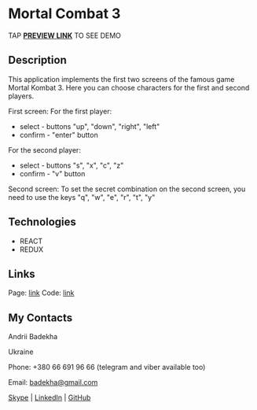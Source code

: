 # Mortal Combat 3
TAP **[PREVIEW LINK](https://andriifront.github.io/mortal-combat/)** TO SEE DEMO

## Description

This application implements the first two screens of the famous game Mortal Kombat 3. Here you can choose characters for the first and second players.

First screen:
  For the first player:
  - select - buttons "up", "down", "right", "left"
  - confirm - "enter" button

  For the second player:
  - select - buttons "s", "x", "c", "z"
  - confirm - "v" button

Second screen:
  To set the secret combination on the second screen, you need to use the keys "q", "w", "e", "r", "t", "y"

## Technologies

 - REACT
 - REDUX

## Links

Page: [link](https://andriifront.github.io/mortal-combat/)
Code: [link](https://github.com/andriiFront/mortal-combat)

## My Contacts
Andrii Badekha

Ukraine

Phone: +380 66 691 96 66 (telegram and viber available too)

Email: [badekha@gmail.com](mailto:badekha@gmail.com)

[Skype](https://join.skype.com/invite/h29gcO1kzY99) | [LinkedIn](https://www.linkedin.com/in/andrii-badekha-3a026b79/) | [GitHub](https://github.com/andriiFront)
